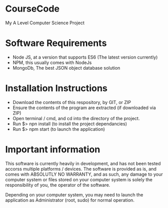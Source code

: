 # CourseCode
My A Level Computer Science Project

# Software Requirements
- Node JS, at a version that supports ES6 (The latest version currently)
- NPM, this usually comes with NodeJs
- MongoDb, The best JSON object database solution

# Installation Instructions
- Download the contents of this respository, by GIT, or ZIP
- Ensure the contents of the program are extracted (if downloaded via ZIP)
- Open terminal / cmd, and cd into the directory of the project.
- Run $> npn install (to install the project dependancies)
- Run $> npm start (to launch the application)

# Important information
This software is currently heavily in development, and has not been tested accorss multiple platforms / devices. The software is provided as is, and comes with ABSOLUTLY NO WARRANTY, and as such, any damage to your computer system or files stored on your computer system is solely the responsibility of you, the operator of the software.

Depending on your computer system, you may need to launch the application as Administrator (root, sudo) for normal operation.

